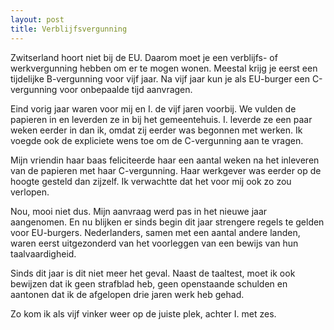 ```yaml
---
layout: post
title: Verblijfsvergunning
---
```


Zwitserland hoort niet bij de EU. Daarom moet je een verblijfs- of werkvergunning hebben om er te mogen wonen. Meestal krijg je eerst een tijdelijke B-vergunning voor vijf jaar. Na vijf jaar kun je als EU-burger een C-vergunning voor onbepaalde tijd aanvragen.

Eind vorig jaar waren voor mij en I. de vijf jaren voorbij. We vulden de papieren in en leverden ze in bij het gemeentehuis. I. leverde ze een paar weken eerder in dan ik, omdat zij eerder was begonnen met werken. Ik voegde ook de expliciete wens toe om de C-vergunning aan te vragen.

Mijn vriendin haar baas feliciteerde haar een aantal weken na het inleveren van de papieren met haar C-vergunning. Haar werkgever was eerder op de hoogte gesteld dan zijzelf. Ik verwachtte dat het voor mij ook zo zou verlopen.

Nou, mooi niet dus. Mijn aanvraag werd pas in het nieuwe jaar aangenomen. En nu blijken er sinds begin dit jaar strengere regels te gelden voor EU-burgers. Nederlanders, samen met een aantal andere landen, waren eerst uitgezonderd van het voorleggen van een bewijs van hun taalvaardigheid.

Sinds dit jaar is dit niet meer het geval. Naast de taaltest, moet ik ook bewijzen dat ik geen strafblad heb, geen openstaande schulden en aantonen dat ik de afgelopen drie jaren werk heb gehad.

Zo kom ik als vijf vinker weer op de juiste plek, achter I. met zes.
